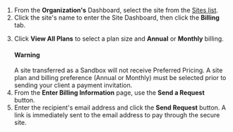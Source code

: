 <ol>
  <li>From the <strong><span class="glyphicons glyphicons-group"></span> Organization's</strong> Dashboard, select the site from the <a href="/docs/organizations/#sites">Sites list</a>.</li>
  <li>Click the site's name to enter the Site Dashboard, then click the <strong>Billing</strong> tab.</li>
  <li><p>Click <strong>View All Plans</strong> to select a plan size and <strong>Annual</strong> or <strong>Monthly</strong> billing.</p>
  <div class="alert alert-info" role="alert">
    <h4 class="info">Warning</h4>
    A site transferred as a Sandbox will not receive Preferred Pricing. A site plan and billing preference (Annual or Monthly) must be selected prior to sending your client a payment invitation.
  </div>
  </li>
  <li>From the <strong>Enter Billing Information</strong> page, use the <strong><span class="glyphicons glyphicons-envelope"></span>Send a Request</strong> button.</li>
  <li>Enter the recipient's email address and click the <strong>Send Request</strong> button. A link is immediately sent to the email address to pay through the secure site.</li>
</ol>
